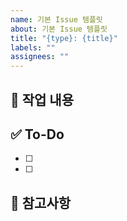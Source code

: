 ```yaml
---
name: 기본 Issue 템플릿
about: 기본 Issue 템플릿
title: "{type}: {title}"
labels: ""
assignees: ""
---
```


## 📌 작업 내용

<!-- 구현할 기능에 대해 간단히 설명해주세요 -->

## ✅ To-Do

<!-- 해야 할 일들을 체크박스로 나열해주세요 -->

- [ ]
- [ ]

## 📝 참고사항

<!-- 참고할 내용이나 주의사항을 작성해주세요 -->
